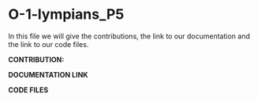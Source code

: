 # O-1-lympians_P5

In this file we will give the contributions, the link to our documentation and the link to our code files.

**CONTRIBUTION:**


**DOCUMENTATION LINK**

**CODE FILES**
